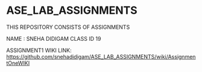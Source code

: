 # ASE_LAB_ASSIGNMENTS
THIS REPOSITORY CONSISTS OF ASSIGNMENTS


NAME : SNEHA DIDIGAM
CLASS ID 19


ASSIGNMENT1 WIKI LINK: https://github.com/snehadidigam/ASE_LAB_ASSIGNMENTS/wiki/AssignmentOneWIKI
